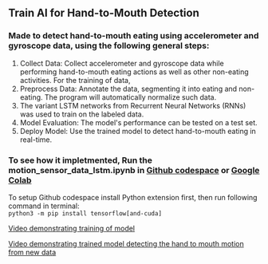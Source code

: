 ## Train AI for Hand-to-Mouth Detection
### Made to detect hand-to-mouth eating using accelerometer and gyroscope data, using the following general steps:
1. Collect Data: Collect accelerometer and gyroscope data while performing hand-to-mouth eating actions as well as other non-eating activities. For the training of data, 
2. Preprocess Data: Annotate the data, segmenting it into eating and non-eating. The program will automatically normalize such data.
5. The variant LSTM networks from Recurrent Neural Networks (RNNs) was used to train on the labeled data. 
6. Model Evaluation: The model's performance can be tested on a test set.
7. Deploy Model: Use the trained model to detect hand-to-mouth eating in real-time.

### To see how it impletmented, Run the motion_sensor_data_lstm.ipynb in  [Github codespace](https://bookish-space-barnacle-q79vgx56ggq929p6w.github.dev/) or  [Google Colab](https://colab.research.google.com/)

To setup Github codespace install Python extension first, then run following command in terminal:\
```python3 -m pip install tensorflow[and-cuda]```

[Video demonstrating training of model](Hand_to_mouth_motion_detect_lstm-Model_Training.mp4)

[Video demonstrating trained model detecting the hand to mouth motion from new data](Hand_to_mouth_motion_detect_lstm-Deployment.mp4)
